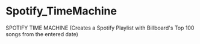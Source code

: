 # Spotify_TimeMachine
SPOTIFY TIME MACHINE (Creates a Spotify Playlist with Billboard's Top 100 songs from the entered date)
